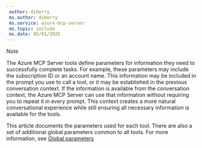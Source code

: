 ```yaml
---
 author: diberry
 ms.author: diberry
 ms.service: azure-mcp-server
 ms.topic: include
 ms.date: 05/01/2025
---
```



> [!NOTE]
> The Azure MCP Server tools define parameters for information they need to successfully complete tasks. For example, these parameters may include the subscription ID or an account name. This information may be included in the prompt you use to call a tool, or it may be established in the previous conversation context. If the information is available from the conversation context, the Azure MCP Server can use that information without requiring you to repeat it in every prompt. This context creates a more natural conversational experience while still ensuring all necessary information is available for the tools.
>
> This article documents the parameters used for each tool. There are also a set of additional global parameters common to all tools. For more information, see [Global parameters](../../tools/index.md#global-parameters)
